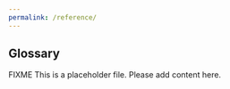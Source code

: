 ```yaml
---
permalink: /reference/
---
```


## Glossary

FIXME This is a placeholder file. Please add content here.


